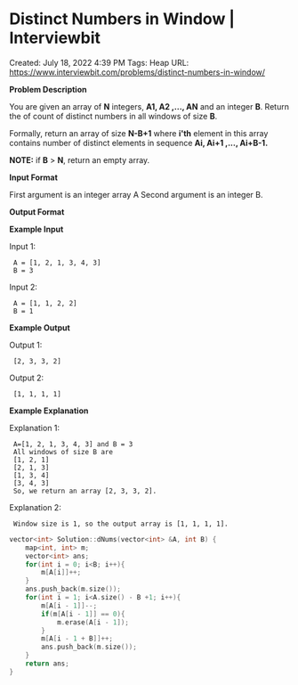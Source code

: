 # Distinct Numbers in Window | Interviewbit

Created: July 18, 2022 4:39 PM
Tags: Heap
URL: https://www.interviewbit.com/problems/distinct-numbers-in-window/

**Problem Description**

You are given an array of **N** integers, **A1, A2 ,..., AN** and an integer **B**. Return the of count of distinct numbers in all windows of size **B**.

Formally, return an array of size **N-B+1** where **i'th** element in this array contains number of distinct elements in sequence **Ai, Ai+1 ,..., Ai+B-1.**

**NOTE:**  if **B** > **N**, return an empty array.

**Input Format**

First argument is an integer array A
 Second argument is an integer B.

**Output Format**

**Example Input**

Input 1:

```
 A = [1, 2, 1, 3, 4, 3]
 B = 3
```

Input 2:

```
 A = [1, 1, 2, 2]
 B = 1
```

**Example Output**

Output 1:

```
 [2, 3, 3, 2]
```

Output 2:

```
 [1, 1, 1, 1]
```

**Example Explanation**

Explanation 1:

```
 A=[1, 2, 1, 3, 4, 3] and B = 3
 All windows of size B are
 [1, 2, 1]
 [2, 1, 3]
 [1, 3, 4]
 [3, 4, 3]
 So, we return an array [2, 3, 3, 2].
```

Explanation 2:

```
 Window size is 1, so the output array is [1, 1, 1, 1].
```

```cpp
vector<int> Solution::dNums(vector<int> &A, int B) {   
    map<int, int> m;
    vector<int> ans;
    for(int i = 0; i<B; i++){
        m[A[i]]++;
    }
    ans.push_back(m.size());
    for(int i = 1; i<A.size() - B +1; i++){
        m[A[i - 1]]--;
        if(m[A[i - 1]] == 0){
            m.erase(A[i - 1]);
        }
        m[A[i - 1 + B]]++;
        ans.push_back(m.size());
    }
    return ans;
}
```